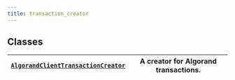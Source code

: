 ```yaml
---
title: transaction_creator
---
```


## Classes

| [`AlgorandClientTransactionCreator`](/reference/algokit-utils-py/api/transactions/transaction_creator/algorandclienttransactioncreator/#algokit_utils.transactions.transaction_creator.AlgorandClientTransactionCreator) | A creator for Algorand transactions. |
| ------------------------------------------------------------------------------------------------------------------------------------------------------------------------------------------------------------------------ | ------------------------------------ |
